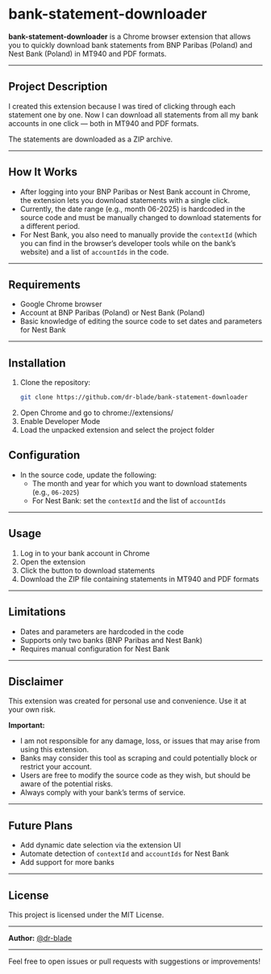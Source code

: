 # bank-statement-downloader

**bank-statement-downloader** is a Chrome browser extension that allows you to quickly download bank statements from BNP Paribas (Poland) and Nest Bank (Poland) in MT940 and PDF formats.

---

## Project Description

I created this extension because I was tired of clicking through each statement one by one. Now I can download all statements from all my bank accounts in one click — both in MT940 and PDF formats.

The statements are downloaded as a ZIP archive.

---

## How It Works

- After logging into your BNP Paribas or Nest Bank account in Chrome, the extension lets you download statements with a single click.
- Currently, the date range (e.g., month 06-2025) is hardcoded in the source code and must be manually changed to download statements for a different period.
- For Nest Bank, you also need to manually provide the `contextId` (which you can find in the browser’s developer tools while on the bank’s website) and a list of `accountIds` in the code.

---

## Requirements

- Google Chrome browser
- Account at BNP Paribas (Poland) or Nest Bank (Poland)
- Basic knowledge of editing the source code to set dates and parameters for Nest Bank

---

## Installation

1. Clone the repository:
   ```bash
   git clone https://github.com/dr-blade/bank-statement-downloader
2. Open Chrome and go to chrome://extensions/
3. Enable Developer Mode
4. Load the unpacked extension and select the project folder

## Configuration

- In the source code, update the following:
  - The month and year for which you want to download statements (e.g., `06-2025`)
  - For Nest Bank: set the `contextId` and the list of `accountIds`

---

## Usage

1. Log in to your bank account in Chrome
2. Open the extension
3. Click the button to download statements
4. Download the ZIP file containing statements in MT940 and PDF formats

---

## Limitations

- Dates and parameters are hardcoded in the code
- Supports only two banks (BNP Paribas and Nest Bank)
- Requires manual configuration for Nest Bank

---

## Disclaimer

This extension was created for personal use and convenience. Use it at your own risk.

**Important:**

- I am not responsible for any damage, loss, or issues that may arise from using this extension.
- Banks may consider this tool as scraping and could potentially block or restrict your account.
- Users are free to modify the source code as they wish, but should be aware of the potential risks.
- Always comply with your bank’s terms of service.

---

## Future Plans

- Add dynamic date selection via the extension UI
- Automate detection of `contextId` and `accountIds` for Nest Bank
- Add support for more banks

---

## License

This project is licensed under the MIT License.

---

**Author:** [@dr-blade](https://github.com/dr-blade)

---

Feel free to open issues or pull requests with suggestions or improvements!
